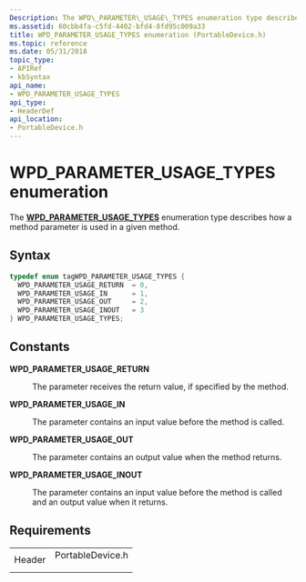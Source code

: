 ```yaml
---
Description: The WPD\_PARAMETER\_USAGE\_TYPES enumeration type describes how a method parameter is used in a given method.
ms.assetid: 60cbb4fa-c5fd-4402-bfd4-8fd95c009a33
title: WPD_PARAMETER_USAGE_TYPES enumeration (PortableDevice.h)
ms.topic: reference
ms.date: 05/31/2018
topic_type: 
- APIRef
- kbSyntax
api_name: 
- WPD_PARAMETER_USAGE_TYPES
api_type: 
- HeaderDef
api_location: 
- PortableDevice.h
---
```


# WPD\_PARAMETER\_USAGE\_TYPES enumeration

The [**WPD\_PARAMETER\_USAGE\_TYPES**](/windows/desktop/wpd_sdk/wpd-parameter-usage-types) enumeration type describes how a method parameter is used in a given method.

## Syntax


```C++
typedef enum tagWPD_PARAMETER_USAGE_TYPES { 
  WPD_PARAMETER_USAGE_RETURN  = 0,
  WPD_PARAMETER_USAGE_IN      = 1,
  WPD_PARAMETER_USAGE_OUT     = 2,
  WPD_PARAMETER_USAGE_INOUT   = 3
} WPD_PARAMETER_USAGE_TYPES;
```



## Constants

<dl> <dt>

<span id="WPD_PARAMETER_USAGE_RETURN"></span><span id="wpd_parameter_usage_return"></span>**WPD\_PARAMETER\_USAGE\_RETURN**
</dt> <dd>

The parameter receives the return value, if specified by the method.

</dd> <dt>

<span id="WPD_PARAMETER_USAGE_IN"></span><span id="wpd_parameter_usage_in"></span>**WPD\_PARAMETER\_USAGE\_IN**
</dt> <dd>

The parameter contains an input value before the method is called.

</dd> <dt>

<span id="WPD_PARAMETER_USAGE_OUT"></span><span id="wpd_parameter_usage_out"></span>**WPD\_PARAMETER\_USAGE\_OUT**
</dt> <dd>

The parameter contains an output value when the method returns.

</dd> <dt>

<span id="WPD_PARAMETER_USAGE_INOUT"></span><span id="wpd_parameter_usage_inout"></span>**WPD\_PARAMETER\_USAGE\_INOUT**
</dt> <dd>

The parameter contains an input value before the method is called and an output value when it returns.

</dd> </dl>

## Requirements



|                   |                                                                                             |
|-------------------|---------------------------------------------------------------------------------------------|
| Header<br/> | <dl> <dt>PortableDevice.h</dt> </dl> |



 

